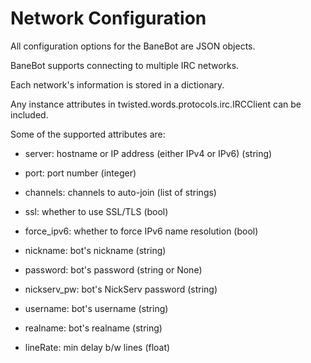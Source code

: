 # Network Configuration

All configuration options for the BaneBot are JSON objects.

BaneBot supports connecting to multiple IRC networks.

Each network's information is stored in a dictionary.

Any instance attributes in twisted.words.protocols.irc.IRCClient can be included.

Some of the supported attributes are:

  - server: hostname or IP address (either IPv4 or IPv6) (string)
 
  - port: port number (integer)
 
  - channels: channels to auto-join (list of strings)
 
  - ssl: whether to use SSL/TLS (bool)
 
  - force_ipv6: whether to force IPv6 name resolution (bool)
 
  - nickname: bot's nickname (string)
 
  - password: bot's password (string or None)
 
  - nickserv_pw: bot's NickServ password (string)
 
  - username: bot's username (string)
 
  - realname: bot's realname (string)
 
  - lineRate: min delay b/w lines (float)
 
   
